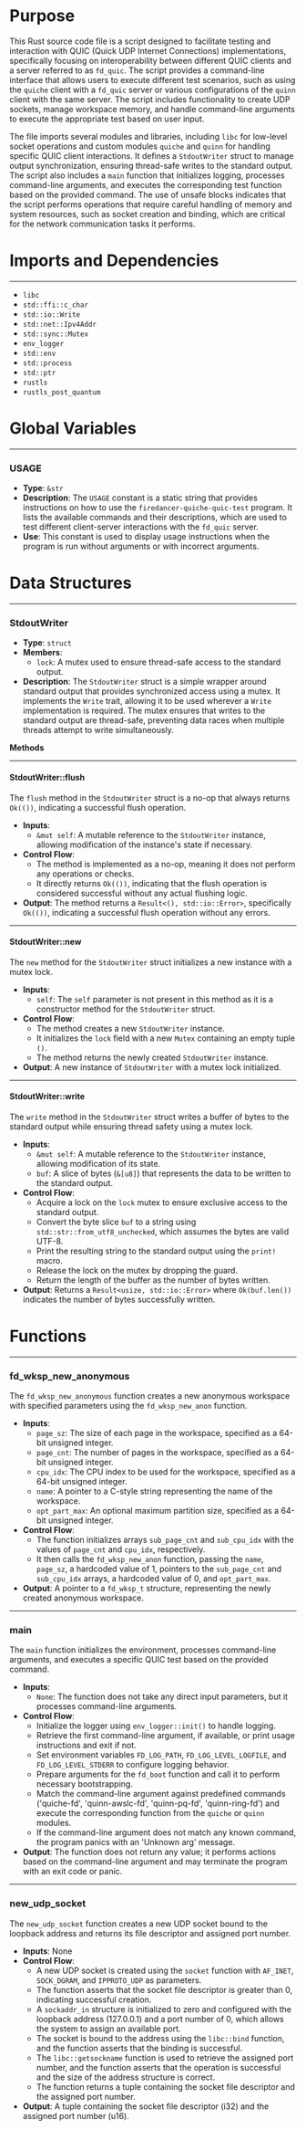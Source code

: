 # Purpose
This Rust source code file is a script designed to facilitate testing and interaction with QUIC (Quick UDP Internet Connections) implementations, specifically focusing on interoperability between different QUIC clients and a server referred to as `fd_quic`. The script provides a command-line interface that allows users to execute different test scenarios, such as using the `quiche` client with a `fd_quic` server or various configurations of the `quinn` client with the same server. The script includes functionality to create UDP sockets, manage workspace memory, and handle command-line arguments to execute the appropriate test based on user input.

The file imports several modules and libraries, including `libc` for low-level socket operations and custom modules `quiche` and `quinn` for handling specific QUIC client interactions. It defines a `StdoutWriter` struct to manage output synchronization, ensuring thread-safe writes to the standard output. The script also includes a `main` function that initializes logging, processes command-line arguments, and executes the corresponding test function based on the provided command. The use of unsafe blocks indicates that the script performs operations that require careful handling of memory and system resources, such as socket creation and binding, which are critical for the network communication tasks it performs.
# Imports and Dependencies

---
- `libc`
- `std::ffi::c_char`
- `std::io::Write`
- `std::net::Ipv4Addr`
- `std::sync::Mutex`
- `env_logger`
- `std::env`
- `std::process`
- `std::ptr`
- `rustls`
- `rustls_post_quantum`


# Global Variables

---
### USAGE
- **Type**: `&str`
- **Description**: The `USAGE` constant is a static string that provides instructions on how to use the `firedancer-quiche-quic-test` program. It lists the available commands and their descriptions, which are used to test different client-server interactions with the `fd_quic` server.
- **Use**: This constant is used to display usage instructions when the program is run without arguments or with incorrect arguments.


# Data Structures

---
### StdoutWriter
- **Type**: `struct`
- **Members**:
    - `lock`: A mutex used to ensure thread-safe access to the standard output.
- **Description**: The `StdoutWriter` struct is a simple wrapper around standard output that provides synchronized access using a mutex. It implements the `Write` trait, allowing it to be used wherever a `Write` implementation is required. The mutex ensures that writes to the standard output are thread-safe, preventing data races when multiple threads attempt to write simultaneously.

**Methods**

---
#### StdoutWriter::flush
The `flush` method in the `StdoutWriter` struct is a no-op that always returns `Ok(())`, indicating a successful flush operation.
- **Inputs**:
    - `&mut self`: A mutable reference to the `StdoutWriter` instance, allowing modification of the instance's state if necessary.
- **Control Flow**:
    - The method is implemented as a no-op, meaning it does not perform any operations or checks.
    - It directly returns `Ok(())`, indicating that the flush operation is considered successful without any actual flushing logic.
- **Output**: The method returns a `Result<(), std::io::Error>`, specifically `Ok(())`, indicating a successful flush operation without any errors.


---
#### StdoutWriter::new
The `new` method for the `StdoutWriter` struct initializes a new instance with a mutex lock.
- **Inputs**:
    - `self`: The `self` parameter is not present in this method as it is a constructor method for the `StdoutWriter` struct.
- **Control Flow**:
    - The method creates a new `StdoutWriter` instance.
    - It initializes the `lock` field with a new `Mutex` containing an empty tuple `()`.
    - The method returns the newly created `StdoutWriter` instance.
- **Output**: A new instance of `StdoutWriter` with a mutex lock initialized.


---
#### StdoutWriter::write
The `write` method in the `StdoutWriter` struct writes a buffer of bytes to the standard output while ensuring thread safety using a mutex lock.
- **Inputs**:
    - `&mut self`: A mutable reference to the `StdoutWriter` instance, allowing modification of its state.
    - `buf`: A slice of bytes (`&[u8]`) that represents the data to be written to the standard output.
- **Control Flow**:
    - Acquire a lock on the `lock` mutex to ensure exclusive access to the standard output.
    - Convert the byte slice `buf` to a string using `std::str::from_utf8_unchecked`, which assumes the bytes are valid UTF-8.
    - Print the resulting string to the standard output using the `print!` macro.
    - Release the lock on the mutex by dropping the guard.
    - Return the length of the buffer as the number of bytes written.
- **Output**: Returns a `Result<usize, std::io::Error>` where `Ok(buf.len())` indicates the number of bytes successfully written.



# Functions

---
### fd\_wksp\_new\_anonymous
The `fd_wksp_new_anonymous` function creates a new anonymous workspace with specified parameters using the `fd_wksp_new_anon` function.
- **Inputs**:
    - `page_sz`: The size of each page in the workspace, specified as a 64-bit unsigned integer.
    - `page_cnt`: The number of pages in the workspace, specified as a 64-bit unsigned integer.
    - `cpu_idx`: The CPU index to be used for the workspace, specified as a 64-bit unsigned integer.
    - `name`: A pointer to a C-style string representing the name of the workspace.
    - `opt_part_max`: An optional maximum partition size, specified as a 64-bit unsigned integer.
- **Control Flow**:
    - The function initializes arrays `sub_page_cnt` and `sub_cpu_idx` with the values of `page_cnt` and `cpu_idx`, respectively.
    - It then calls the `fd_wksp_new_anon` function, passing the `name`, `page_sz`, a hardcoded value of 1, pointers to the `sub_page_cnt` and `sub_cpu_idx` arrays, a hardcoded value of 0, and `opt_part_max`.
- **Output**: A pointer to a `fd_wksp_t` structure, representing the newly created anonymous workspace.


---
### main
The `main` function initializes the environment, processes command-line arguments, and executes a specific QUIC test based on the provided command.
- **Inputs**:
    - `None`: The function does not take any direct input parameters, but it processes command-line arguments.
- **Control Flow**:
    - Initialize the logger using `env_logger::init()` to handle logging.
    - Retrieve the first command-line argument, if available, or print usage instructions and exit if not.
    - Set environment variables `FD_LOG_PATH`, `FD_LOG_LEVEL_LOGFILE`, and `FD_LOG_LEVEL_STDERR` to configure logging behavior.
    - Prepare arguments for the `fd_boot` function and call it to perform necessary bootstrapping.
    - Match the command-line argument against predefined commands ('quiche-fd', 'quinn-awslc-fd', 'quinn-pq-fd', 'quinn-ring-fd') and execute the corresponding function from the `quiche` or `quinn` modules.
    - If the command-line argument does not match any known command, the program panics with an 'Unknown arg' message.
- **Output**: The function does not return any value; it performs actions based on the command-line argument and may terminate the program with an exit code or panic.


---
### new\_udp\_socket
The `new_udp_socket` function creates a new UDP socket bound to the loopback address and returns its file descriptor and assigned port number.
- **Inputs**: None
- **Control Flow**:
    - A new UDP socket is created using the `socket` function with `AF_INET`, `SOCK_DGRAM`, and `IPPROTO_UDP` as parameters.
    - The function asserts that the socket file descriptor is greater than 0, indicating successful creation.
    - A `sockaddr_in` structure is initialized to zero and configured with the loopback address (127.0.0.1) and a port number of 0, which allows the system to assign an available port.
    - The socket is bound to the address using the `libc::bind` function, and the function asserts that the binding is successful.
    - The `libc::getsockname` function is used to retrieve the assigned port number, and the function asserts that the operation is successful and the size of the address structure is correct.
    - The function returns a tuple containing the socket file descriptor and the assigned port number.
- **Output**: A tuple containing the socket file descriptor (i32) and the assigned port number (u16).



